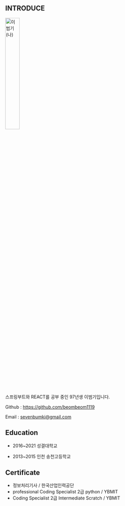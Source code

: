 ## INTRODUCE

<img src="https://lh3.googleusercontent.com/dWL_rhC6yWgKFf_L4n5OXn8Q4Q9BOsebd2CmB8H6A68DXIXubY72xagtpsowC1HOLxKdjOmz3KH6G7FRReVgH6SC-kkv_iPLBtNNsu2V3QgOgE08XcJbHX4XUTcue7c0PFeELgQjhBF3ATt0mIXv0HuWU3HRxvkfQjx4QpVf916URP_-Un6gpD3U4RapjlhYdw-Xmv3OowA7GLOBB42J54K15M6Jd4F6Q-jtzYw-Kzvgqmw-VKZqucTIZreTF5O8JqbOtVNv1ztU-k988g2DmmKnbmkvH4LAvuna-Cm0Zx-23xQTqIjsSyPM0DKNYmPIC0WR8qrG4fAagp0_DUidU68Zt6Qa0MnrjY03QGfuVRCNrtXuORQ7VwRRBWPntlQFProcXws_fumSj77-TARurhKscJg2ifkXbzysb_1wNUjUs-Sdde3CuCOzI4FpmggLRVZywjN_BFwF6FZvnIQPNoRI4fLfudT5-TjeEQ_wBpK2XV4ICekGm2vsOmoo65NrlLL6Mjmrbw2hezPtG2GIclmGUisP0Q9fKGrYLD3QHnOTvD_4FBiCumuWicBg7QR99HsXBwt5isbYvqeqkUvz-PkaGCAUILMQ6TvbuhEUlxcEWdv6g8K1wi2nWrPZVjO92UqTlDLu_y2VvRIBczX-70_d3KXc1v23R4hmlPsenwUjT-SVBsYP0KJyaQ-XzngKZA0VGjYuHyp6OJ_XwVlSYg=w892-h870-no?authuser=0" width="30%" height="30%" title="px(픽셀) 크기 설정" alt="이범기(나)"></img>


스프링부트와 REACT를 공부 중인 97년생 이범기입니다.

Github : https://github.com/beombeom1119

Email : sevenbumki@gmail.com



## Education

* 2016~2021 성결대학교 

* 2013~2015 인천 송천고등학교 


## Certificate

* 정보처리기사 / 한국산업인력공단
* professional Coding Specialist 2급 python / YBMIT
* Coding Specialist 2급 Intermediate Scratch / YBMIT





